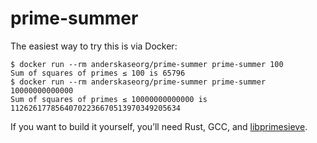 # prime-summer

The easiest way to try this is via Docker:

```console
$ docker run --rm anderskaseorg/prime-summer prime-summer 100
Sum of squares of primes ≤ 100 is 65796
$ docker run --rm anderskaseorg/prime-summer prime-summer 10000000000000
Sum of squares of primes ≤ 10000000000000 is 11262617785640702236670513970349205634
```

If you want to build it yourself, you’ll need Rust, GCC, and
[libprimesieve](https://github.com/kimwalisch/primesieve).
